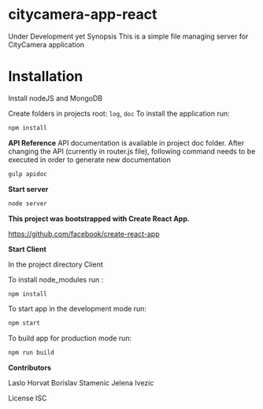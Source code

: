 # citycamera-app-react

Under Development yet
Synopsis
This is a simple file managing server for CityCamera application

# Installation
Install nodeJS and MongoDB

Create folders in projects root: `log`, `doc`
To install the application run:
```sh
npm install
```
**API Reference**
API documentation is available in project doc folder. After changing the API (currently in router.js file), following command needs to be executed in order to generate new documentation
```sh
gulp apidoc
```
**Start server**
```sh
node server
```
**This project was bootstrapped with Create React App.**

https://github.com/facebook/create-react-app

**Start Client**

In the project directory Client

To install node_modules run :

```sh
npm install
```
To start app in the development mode run:
```sh
npm start
```

To build app for production mode run:
```sh
npm run build
```
**Contributors**

Laslo Horvat Borislav Stamenic Jelena Ivezic

License
ISC

